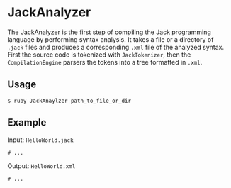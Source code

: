 # JackAnalyzer

The JackAnalyzer is the first step of compiling the Jack programming language by performing syntax analysis. It takes a file or a directory of `.jack` files and produces a corresponding `.xml` file of the analyzed syntax. First the source code is tokenized with `JackTokenizer`, then the `CompilationEngine` parsers the tokens into a tree formatted in `.xml`.

## Usage

`$ ruby JackAnaylzer path_to_file_or_dir`

## Example

Input:
`HelloWorld.jack`
```
# ...
```

Output:
`HelloWorld.xml`
```
# ...
```

